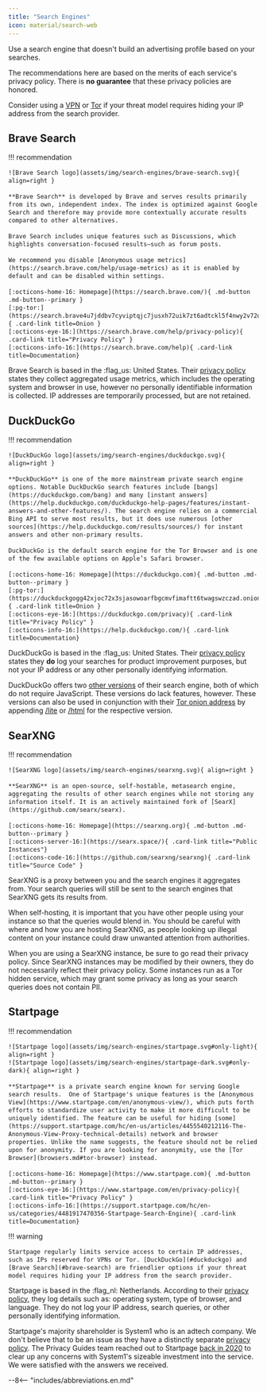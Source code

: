```yaml
---
title: "Search Engines"
icon: material/search-web
---
```

Use a search engine that doesn't build an advertising profile based on your searches.

The recommendations here are based on the merits of each service's privacy policy. There is **no guarantee** that these privacy policies are honored.

Consider using a [VPN](vpn.md) or [Tor](https://www.torproject.org/) if your threat model requires hiding your IP address from the search provider.

## Brave Search

!!! recommendation

    ![Brave Search logo](assets/img/search-engines/brave-search.svg){ align=right }

    **Brave Search** is developed by Brave and serves results primarily from its own, independent index. The index is optimized against Google Search and therefore may provide more contextually accurate results compared to other alternatives.

    Brave Search includes unique features such as Discussions, which highlights conversation-focused results—such as forum posts.

    We recommend you disable [Anonymous usage metrics](https://search.brave.com/help/usage-metrics) as it is enabled by default and can be disabled within settings.

    [:octicons-home-16: Homepage](https://search.brave.com/){ .md-button .md-button--primary }
    [:pg-tor:](https://search.brave4u7jddbv7cyviptqjc7jusxh72uik7zt6adtckl5f4nwy2v72qd.onion){ .card-link title=Onion }
    [:octicons-eye-16:](https://search.brave.com/help/privacy-policy){ .card-link title="Privacy Policy" }
    [:octicons-info-16:](https://search.brave.com/help){ .card-link title=Documentation}

Brave Search is based in the :flag_us: United States. Their [privacy policy](https://search.brave.com/help/privacy-policy) states they collect aggregated usage metrics, which includes the operating system and browser in use, however no personally identifiable information is collected. IP addresses are temporarily processed, but are not retained.

## DuckDuckGo

!!! recommendation

    ![DuckDuckGo logo](assets/img/search-engines/duckduckgo.svg){ align=right }

    **DuckDuckGo** is one of the more mainstream private search engine options. Notable DuckDuckGo search features include [bangs](https://duckduckgo.com/bang) and many [instant answers](https://help.duckduckgo.com/duckduckgo-help-pages/features/instant-answers-and-other-features/). The search engine relies on a commercial Bing API to serve most results, but it does use numerous [other sources](https://help.duckduckgo.com/results/sources/) for instant answers and other non-primary results.

    DuckDuckGo is the default search engine for the Tor Browser and is one of the few available options on Apple’s Safari browser.

    [:octicons-home-16: Homepage](https://duckduckgo.com){ .md-button .md-button--primary }
    [:pg-tor:](https://duckduckgogg42xjoc72x3sjasowoarfbgcmvfimaftt6twagswzczad.onion){ .card-link title=Onion }
    [:octicons-eye-16:](https://duckduckgo.com/privacy){ .card-link title="Privacy Policy" }
    [:octicons-info-16:](https://help.duckduckgo.com/){ .card-link title=Documentation}

DuckDuckGo is based in the :flag_us: United States. Their [privacy policy](https://duckduckgo.com/privacy) states they **do** log your searches for product improvement purposes, but not your IP address or any other personally identifying information.

DuckDuckGo offers two [other versions](https://help.duckduckgo.com/features/non-javascript/) of their search engine, both of which do not require JavaScript. These versions do lack features, however. These versions can also be used in conjunction with their [Tor onion address](https://duckduckgogg42xjoc72x3sjasowoarfbgcmvfimaftt6twagswzczad.onion/) by appending [/lite](https://duckduckgogg42xjoc72x3sjasowoarfbgcmvfimaftt6twagswzczad.onion/lite) or [/html](https://duckduckgogg42xjoc72x3sjasowoarfbgcmvfimaftt6twagswzczad.onion/html) for the respective version.

## SearXNG

!!! recommendation

    ![SearXNG logo](assets/img/search-engines/searxng.svg){ align=right }

    **SearXNG** is an open-source, self-hostable, metasearch engine, aggregating the results of other search engines while not storing any information itself. It is an actively maintained fork of [SearX](https://github.com/searx/searx).

    [:octicons-home-16: Homepage](https://searxng.org){ .md-button .md-button--primary }
    [:octicons-server-16:](https://searx.space/){ .card-link title="Public Instances"}
    [:octicons-code-16:](https://github.com/searxng/searxng){ .card-link title="Source Code" }

SearXNG is a proxy between you and the search engines it aggregates from. Your search queries will still be sent to the search engines that SearXNG gets its results from.

When self-hosting, it is important that you have other people using your instance so that the queries would blend in. You should be careful with where and how you are hosting SearXNG, as people looking up illegal content on your instance could draw unwanted attention from authorities.

When you are using a SearXNG instance, be sure to go read their privacy policy. Since SearXNG instances may be modified by their owners, they do not necessarily reflect their privacy policy. Some instances run as a Tor hidden service, which may grant some privacy as long as your search queries does not contain PII.

## Startpage

!!! recommendation

    ![Startpage logo](assets/img/search-engines/startpage.svg#only-light){ align=right }
    ![Startpage logo](assets/img/search-engines/startpage-dark.svg#only-dark){ align=right }

    **Startpage** is a private search engine known for serving Google search results.  One of Startpage's unique features is the [Anonymous View](https://www.startpage.com/en/anonymous-view/), which puts forth efforts to standardize user activity to make it more difficult to be uniquely identified. The feature can be useful for hiding [some](https://support.startpage.com/hc/en-us/articles/4455540212116-The-Anonymous-View-Proxy-technical-details) network and browser properties. Unlike the name suggests, the feature should not be relied upon for anonymity. If you are looking for anonymity, use the [Tor Browser](browsers.md#tor-browser) instead.

    [:octicons-home-16: Homepage](https://www.startpage.com){ .md-button .md-button--primary }
    [:octicons-eye-16:](https://www.startpage.com/en/privacy-policy){ .card-link title="Privacy Policy" }
    [:octicons-info-16:](https://support.startpage.com/hc/en-us/categories/4481917470356-Startpage-Search-Engine){ .card-link title=Documentation}

!!! warning

    Startpage regularly limits service access to certain IP addresses, such as IPs reserved for VPNs or Tor. [DuckDuckGo](#duckduckgo) and [Brave Search](#brave-search) are friendlier options if your threat model requires hiding your IP address from the search provider.

Startpage is based in the :flag_nl: Netherlands. According to their [privacy policy](https://www.startpage.com/en/privacy-policy/), they log details such as: operating system, type of browser, and language. They do not log your IP address, search queries, or other personally identifying information.

Startpage's majority shareholder is System1 who is an adtech company. We don't believe that to be an issue as they have a distinctly separate [privacy policy](https://system1.com/terms/privacy-policy). The Privacy Guides team reached out to Startpage [back in 2020](https://web.archive.org/web/20210118031008/https://blog.privacytools.io/relisting-startpage/) to clear up any concerns with System1's sizeable investment into the service. We were satisfied with the answers we received.

--8<-- "includes/abbreviations.en.md"
